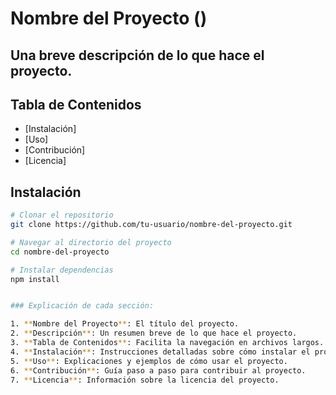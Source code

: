 # Nombre del Proyecto ()

## Una breve descripción de lo que hace el proyecto.

## Tabla de Contenidos
- [Instalación]
- [Uso]
- [Contribución]
- [Licencia]

## Instalación

```bash
# Clonar el repositorio
git clone https://github.com/tu-usuario/nombre-del-proyecto.git

# Navegar al directorio del proyecto
cd nombre-del-proyecto

# Instalar dependencias
npm install


### Explicación de cada sección:

1. **Nombre del Proyecto**: El título del proyecto.
2. **Descripción**: Un resumen breve de lo que hace el proyecto.
3. **Tabla de Contenidos**: Facilita la navegación en archivos largos.
4. **Instalación**: Instrucciones detalladas sobre cómo instalar el proyecto y sus dependencias.
5. **Uso**: Explicaciones y ejemplos de cómo usar el proyecto.
6. **Contribución**: Guía paso a paso para contribuir al proyecto.
7. **Licencia**: Información sobre la licencia del proyecto.

